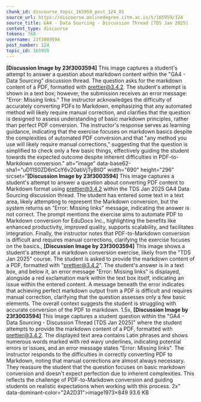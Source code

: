 ```yaml
---
chunk_id: discourse_topic_165959_post_124_01
source_url: https://discourse.onlinedegree.iitm.ac.in/t/165959/124
source_title: GA4 - Data Sourcing - Discussion Thread [TDS Jan 2025]
content_type: discourse
tokens: 760
username: 23f3003594
post_number: 124
topic_id: 165959
---
```


**[Discussion Image by 23f3003594]** This image captures a student's attempt to answer a question about markdown content within the "GA4 - Data Sourcing" discussion thread. The question asks for the markdown content of a PDF, formatted with prettier@3.4.2. The student's attempt is shown in a text box; however, the submission receives an error message: "Error: Missing links." The instructor acknowledges the difficulty of accurately converting PDFs to Markdown, emphasizing that any automated method will likely require manual correction, and clarifies that the question is designed to assess understanding of basic markdown principles, rather than perfect PDF conversion. The instructor's response serves as learning guidance, indicating that the exercise focuses on markdown basics despite the complexities of automated PDF conversion.and that "any method you use will likely require manual corrections," suggesting that the question is simplified to check only a few basic things, effectively guiding the student towards the expected outcome despite inherent difficulties in PDF-to-Markdown conversion." alt="image" data-base62-sha1="uD11S0ZD6nCcY6v20abVjTyBllO" width="690" height="296" srcset="**[Discussion Image by 23f3003594]** This image captures a student's attempt to answer a question about converting PDF content to Markdown format using prettier@3.4.2 within the TDS Jan 2025 GA4 Data Sourcing discussion thread. The student has entered some text in a text area, likely attempting to represent the Markdown conversion, but the system returns an "Error: Missing links" message, indicating the answer is not correct. The prompt mentions the exercise aims to automate PDF to Markdown conversion for EduDocs Inc., highlighting the benefits like enhanced productivity, improved quality, supports scalability, and facilitates integration. Finally, the instructor notes that PDF-to-Markdown conversion is difficult and requires manual corrections, clarifying the exercise focuses on the basics., **[Discussion Image by 23f3003594]** This image shows a student's attempt at a markdown conversion exercise, likely from the "TDS Jan 2025" course. The student is asked to provide the markdown content of a PDF, formatted with "prettier@3.4.2". The student's answer is in a text box, and below it, an error message "Error: Missing links" is displayed, alongside a red exclamation mark within the text box itself, indicating an issue within the entered content. A message beneath the error indicates that achieving perfect markdown output from a PDF is difficult and requires manual correction, clarifying that the question assesses only a few basic elements. The overall context suggests the student is struggling with accurate conversion of the PDF to markdown. 1.5x, **[Discussion Image by 23f3003594]** This image captures a student question within the "GA4 - Data Sourcing - Discussion Thread [TDS Jan 2025]" where the student attempts to provide the markdown content of a PDF, formatted with prettier@3.4.2. The displayed text area contains Latin phrases and shows numerous words marked with red wavy underlines, indicating potential errors or issues, and an error message states "Error: Missing links". The instructor responds to the difficulties in correctly converting PDF to Markdown, noting that manual corrections are almost always necessary. They reassure the student that the question focuses on basic markdown conversion and doesn't expect perfection due to inherent complexities. This reflects the challenge of PDF-to-Markdown conversion and guiding students on realistic expectations when working with this process. 2x" data-dominant-color="2A2D31">image1973×849 93.6 KB
